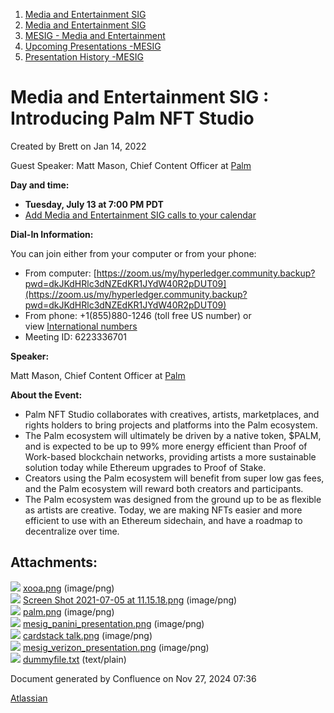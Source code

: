 1. [Media and Entertainment SIG](index.html)
2. [Media and Entertainment SIG](Media-and-Entertainment-SIG_21430277.html)
3. [MESIG - Media and Entertainment](MESIG---Media-and-Entertainment_21446135.html)
4. [Upcoming Presentations -MESIG](Upcoming-Presentations--MESIG_21446665.html)
5. [Presentation History -MESIG](Presentation-History--MESIG_21446745.html)

# Media and Entertainment SIG : Introducing Palm NFT Studio

Created by Brett on Jan 14, 2022

Guest Speaker: Matt Mason, Chief Content Officer at [Palm](https://palm.io/)

**Day and time:**

- **Tuesday, July 13 at 7:00 PM PDT**
- [Add Media and Entertainment SIG calls to your calendar](https://lists.hyperledger.org/g/media-entertainment-sig/ics/9762132/457217224/feed.ics)

**Dial-In Information:**

You can join either from your computer or from your phone:

- From computer: [https://zoom.us/my/hyperledger.community.backup?pwd=dkJKdHRlc3dNZEdKR1JYdW40R2pDUT09](https://zoom.us/my/hyperledger.community.backup?pwd=dkJKdHRlc3dNZEdKR1JYdW40R2pDUT09)
- From phone: +1(855)880-1246 (toll free US number) or view [International numbers](https://zoom.us/u/bAaJoyznp)
- Meeting ID: 6223336701
  

**Speaker:**

Matt Mason, Chief Content Officer at [Palm](https://palm.io/)

**About the Event:**

- Palm NFT Studio collaborates with creatives, artists, marketplaces, and rights holders to bring projects and platforms into the Palm ecosystem.
- The Palm ecosystem will ultimately be driven by a native token, $PALM, and is expected to be up to 99% more energy efficient than Proof of Work-based blockchain networks, providing artists a more sustainable solution today while Ethereum upgrades to Proof of Stake.
- Creators using the Palm ecosystem will benefit from super low gas fees, and the Palm ecosystem will reward both creators and participants.
- The Palm ecosystem was designed from the ground up to be as flexible as artists are creative. Today, we are making NFTs easier and more efficient to use with an Ethereum sidechain, and have a roadmap to decentralize over time.

## Attachments:

![](images/icons/bullet_blue.gif) [xooa.png](attachments/21446859/21458044.png) (image/png)  
![](images/icons/bullet_blue.gif) [Screen Shot 2021-07-05 at 11.15.18.png](attachments/21446859/21458042.png) (image/png)  
![](images/icons/bullet_blue.gif) [palm.png](attachments/21446859/21458043.png) (image/png)  
![](images/icons/bullet_blue.gif) [mesig\_panini\_presentation.png](attachments/21446859/21458048.png) (image/png)  
![](images/icons/bullet_blue.gif) [cardstack talk.png](attachments/21446859/21458045.png) (image/png)  
![](images/icons/bullet_blue.gif) [mesig\_verizon\_presentation.png](attachments/21446859/21458046.png) (image/png)  
![](images/icons/bullet_blue.gif) [dummyfile.txt](attachments/21446859/21458047.txt) (text/plain)

Document generated by Confluence on Nov 27, 2024 07:36

[Atlassian](http://www.atlassian.com/)
